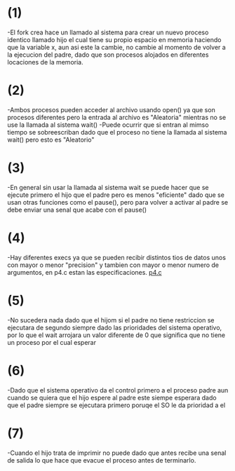 # (1)
-El fork crea hace un llamado al sistema para crear un nuevo proceso identico llamado hijo el cual tiene su propio espacio en memoria haciendo que la variable x, aun asi este la cambie, no cambie al momento de volver a la ejecucion del padre, dado que son procesos alojados en diferentes locaciones de la memoria.

# (2)

-Ambos procesos pueden acceder al archivo usando open() ya que son procesos diferentes pero la entrada al archivo es "Aleatoria" mientras no se use la llamada al sistema wait()
-Puede ocurrir que si entran al mimso tiempo se sobreescriban dado que el proceso no tiene la llamada al sistema wait() pero esto es "Aleatorio"

# (3)

-En general sin usar la llamada al sistema wait se puede hacer que se ejecute primero el hijo que el padre pero es menos "eficiente" dado que se usan otras funciones como el pause(), pero para volver a activar al padre se debe enviar una senal que acabe con el pause()

# (4)

-Hay diferentes execs ya que se pueden recibir distintos tios de datos unos con mayor o menor "precision" y tambien con mayor o menor numero de argumentos, en p4.c estan las especificaciones. [p4.c](p4.c)

# (5)

-No sucedera nada dado que el hijom si el padre no tiene restriccion se ejecutara de segundo siempre dado las prioridades del sistema operativo, por lo que el wait arrojara un valor diferente de 0 que significa que no tiene un proceso por el cual esperar 

# (6)

-Dado que el sistema operativo da el control primero a el proceso padre aun cuando se quiera que el hijo espere al padre este siempe esperara dado que el padre siempre se ejecutara primero poruqe el SO le da prioridad a el

# (7)

-Cuando el hijo trata de imprimir no puede dado que antes recibe una senal de salida lo que hace que evacue el proceso antes de terminarlo.

